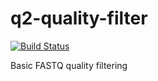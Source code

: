 # q2-quality-filter

[![Build Status](https://travis-ci.org/wasade/q2-quality-filter.svg?branch=master)](https://travis-ci.org/wasade/q2-quality-filter)

Basic FASTQ quality filtering
